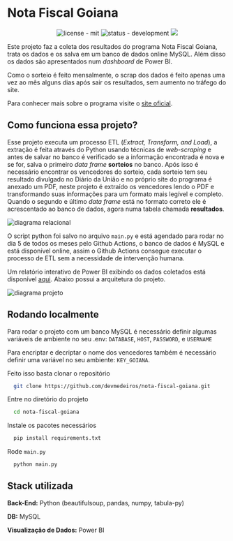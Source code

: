 # Nota Fiscal Goiana
<p align="center"><img src="https://img.shields.io/badge/License-MIT-yellow.svg" alt="license - mit"> <img src="https://img.shields.io/badge/Status-Development-2ea44f" alt="status - development"> <a href="https://github.com/devmedeiros/nota-fiscal-goiana/actions/workflows/scrape.yml"><img src="https://github.com/devmedeiros/nota-fiscal-goiana/actions/workflows/scrape.yml/badge.svg"></a> </p>

Este projeto faz a coleta dos resultados do programa Nota Fiscal Goiana, trata os dados e os salva em um banco de dados online MySQL. Além disso os dados são apresentados num _dashboard_ de Power BI.

Como o sorteio é feito mensalmente, o scrap dos dados é feito apenas uma vez ao mês alguns dias após sair os resultados, sem aumento no tráfego do site.

Para conhecer mais sobre o programa visite o [site oficial](https://www.economia.go.gov.br/institucional-nf.html).

## Como funciona essa projeto?

Esse projeto executa um processo ETL (_Extract, Transform, and Load_), a extração é feita através do Python usando técnicas de _web-scraping_ e antes de salvar no banco é verificado se a informação encontrada é nova e se for, salva o primeiro _data frame_ **sorteios** no banco. Após isso é necessário encontrar os vencedores do sorteio, cada sorteio tem seu resultado divulgado no Diário da União e no próprio site do programa é anexado um PDF, neste projeto é extraído os vencedores lendo o PDF e transformando suas informações para um formato mais legível e completo. Quando o segundo e último _data frame_ está no formato correto ele é acrescentado ao banco de dados, agora numa tabela chamada **resultados**.

![diagrama relacional](https://user-images.githubusercontent.com/33239902/197660147-b6df90ba-c1b0-41b0-9e1a-92a419e6a25b.png)

O script python foi salvo no arquivo `main.py` e está agendado para rodar no dia 5 de todos os meses pelo Github Actions, o banco de dados é MySQL e está disponível online, assim o Github Actions consegue executar o processo de ETL sem a necessidade de intervenção humana.

Um relatório interativo de Power BI exibindo os dados coletados está disponível [aqui](https://app.powerbi.com/view?r=eyJrIjoiMzRhZTVjNGEtNzk2YS00YzIxLWE4NmItN2ZmNDkwM2MzNzY0IiwidCI6IjI2ZjA4NzIyLTFjOWUtNGVkZS1iN2VkLThhMmI3N2ZmM2Q5YyJ9). Abaixo possui a arquitetura do projeto.

![diagrama projeto](https://user-images.githubusercontent.com/33239902/197660134-750effed-85af-4231-a765-48148a9eb0b5.png)

## Rodando localmente

Para rodar o projeto com um banco MySQL é necessário definir algumas variáveis de ambiente no seu .env: `DATABASE`, `HOST`, `PASSWORD`, e `USERNAME`

Para encriptar e decriptar o nome dos vencedores também é necessário definir uma variável no seu ambiente: `KEY_GOIANA`.

Feito isso basta clonar o repositório

```bash
  git clone https://github.com/devmedeiros/nota-fiscal-goiana.git
```

Entre no diretório do projeto

```bash
  cd nota-fiscal-goiana
```

Instale os pacotes necessários

```bash
  pip install requirements.txt
```

Rode `main.py`

```bash
  python main.py
```

## Stack utilizada

**Back-End:** Python (beautifulsoup, pandas, numpy, tabula-py)

**DB:** MySQL

**Visualização de Dados:** Power BI
